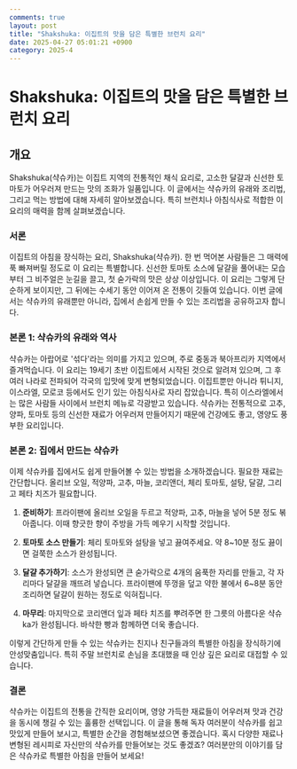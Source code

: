 ```yaml
---
comments: true
layout: post
title: "Shakshuka: 이집트의 맛을 담은 특별한 브런치 요리"
date: 2025-04-27 05:01:21 +0900
category: 2025-4
---
```


# Shakshuka: 이집트의 맛을 담은 특별한 브런치 요리

## 개요
Shakshuka(샥슈카)는 이집트 지역의 전통적인 채식 요리로, 고소한 달걀과 신선한 토마토가 어우러져 만드는 맛의 조화가 일품입니다. 이 글에서는 샥슈카의 유래와 조리법, 그리고 먹는 방법에 대해 자세히 알아보겠습니다. 특히 브런치나 아침식사로 적합한 이 요리의 매력을 함께 살펴보겠습니다.

### 서론
이집트의 아침을 장식하는 요리, Shakshuka(샥슈카). 한 번 먹어본 사람들은 그 매력에 푹 빠져버릴 정도로 이 요리는 특별합니다. 신선한 토마토 소스에 달걀을 풀어내는 모습부터 그 비주얼은 눈길을 끌고, 첫 숟가락의 맛은 상상 이상입니다. 이 요리는 그렇게 단순하게 보이지만, 그 뒤에는 수세기 동안 이어져 온 전통이 깃들여 있습니다. 이번 글에서는 샥슈카의 유래뿐만 아니라, 집에서 손쉽게 만들 수 있는 조리법을 공유하고자 합니다.

### 본론 1: 샥슈카의 유래와 역사
샥슈카는 아랍어로 '섞다'라는 의미를 가지고 있으며, 주로 중동과 북아프리카 지역에서 즐겨먹습니다. 이 요리는 19세기 초반 이집트에서 시작된 것으로 알려져 있으며, 그 후 여러 나라로 전파되어 각국의 입맛에 맞게 변형되었습니다. 이집트뿐만 아니라 튀니지, 이스라엘, 모로코 등에서도 인기 있는 아침식사로 자리 잡았습니다. 특히 이스라엘에서는 많은 사람들 사이에서 브런치 메뉴로 각광받고 있습니다. 샥슈카는 전통적으로 고추, 양파, 토마토 등의 신선한 재료가 어우러져 만들어지기 때문에 건강에도 좋고, 영양도 풍부한 요리입니다.

### 본론 2: 집에서 만드는 샥슈카
이제 샥슈카를 집에서도 쉽게 만들어볼 수 있는 방법을 소개하겠습니다. 필요한 재료는 간단합니다. 올리브 오일, 적양파, 고추, 마늘, 코리앤더, 체리 토마토, 설탕, 달걀, 그리고 페타 치즈가 필요합니다. 

1. **준비하기**: 프라이팬에 올리브 오일을 두르고 적양파, 고추, 마늘을 넣어 5분 정도 볶아줍니다. 이때 향긋한 향이 주방을 가득 메우기 시작할 것입니다.
   
2. **토마토 소스 만들기**: 체리 토마토와 설탕을 넣고 끓여주세요. 약 8~10분 정도 끓이면 걸쭉한 소스가 완성됩니다.

3. **달걀 추가하기**: 소스가 완성되면 큰 숟가락으로 4개의 움푹한 자리를 만들고, 각 자리마다 달걀을 깨뜨려 넣습니다. 프라이팬에 뚜껑을 덮고 약한 불에서 6~8분 동안 조리하면 달걀이 원하는 정도로 익혀집니다.

4. **마무리**: 마지막으로 코리앤더 잎과 페타 치즈를 뿌려주면 한 그릇의 아름다운 샥슈ka가 완성됩니다. 바삭한 빵과 함께하면 더욱 좋습니다.

이렇게 간단하게 만들 수 있는 샥슈카는 친지나 친구들과의 특별한 아침을 장식하기에 안성맞춤입니다. 특히 주말 브런치로 손님을 초대했을 때 인상 깊은 요리로 대접할 수 있습니다.

### 결론
샥슈카는 이집트의 전통을 간직한 요리이며, 영양 가득한 재료들이 어우러져 맛과 건강을 동시에 챙길 수 있는 훌륭한 선택입니다. 이 글을 통해 독자 여러분이 샥슈카를 쉽고 맛있게 만들어 보시고, 특별한 순간을 경험해보셨으면 좋겠습니다. 혹시 다양한 재료나 변형된 레시피로 자신만의 샥슈카를 만들어보는 것도 좋겠죠? 여러분만의 이야기를 담은 샥슈카로 특별한 아침을 만들어 보세요!
